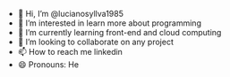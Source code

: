 - 👋 Hi, I’m @lucianosyllva1985
- 👀 I’m interested in learn more about programming
- 🌱 I’m currently learning front-end and cloud computing
- 💞️ I’m looking to collaborate on any project
- 📫 How to reach me linkedin
- 😄 Pronouns: He

<!---
lucianosyllva1985/lucianosyllva1985 is a ✨ special ✨ repository because its `README.md` (this file) appears on your GitHub profile.
You can click the Preview link to take a look at your changes.
--->

